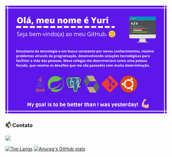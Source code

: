
<p align="center">
  <img src="https://github.com/yuri-italo/yuri-italo/blob/main/intro-card.png?raw=true">
</p>

### 📫 Contato 
[<img src="https://img.shields.io/badge/linkedin-%230077B5.svg?&style=for-the-badge&logo=linkedin&logoColor=white" />](https://www.linkedin.com/in/yuri-italo/)

[![Top Langs](https://github-readme-stats.vercel.app/api/top-langs/?username=yuri-italo)](https://github.com/yuri-italo/github-readme-stats)
[![Anurag's GitHub stats](https://github-readme-stats.vercel.app/api?username=yuri-italo)](https://github.com/yuri-italo/github-readme-stats)

